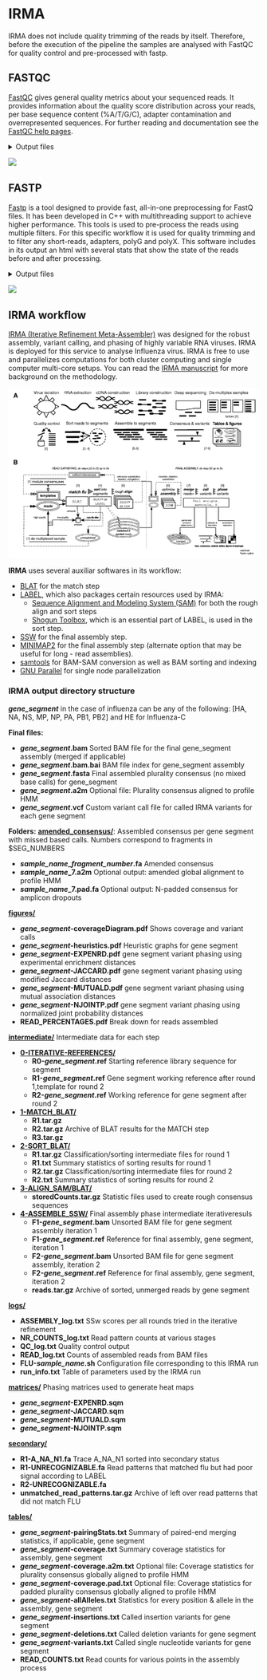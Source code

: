 # IRMA

IRMA does not include quality trimming of the reads by itself. Therefore, before the execution of the pipeline the samples are analysed with FastQC for quality control and pre-processed with fastp.

## FASTQC

[FastQC](http://www.bioinformatics.babraham.ac.uk/projects/fastqc/) gives general quality metrics about your sequenced reads. It provides information about the quality score distribution across your reads, per base sequence content (%A/T/G/C), adapter contamination and overrepresented sequences. For further reading and documentation see the [FastQC help pages](http://www.bioinformatics.babraham.ac.uk/projects/fastqc/Help/).

<details markdown="1">
<summary>Output files</summary>

- `fastqc/raw/`
  - `*_fastqc.html`: FastQC report containing quality metrics.
  - `*_fastqc.zip`: Zip archive containing the FastQC report, tab-delimited data file and plot images.

**NB:** The FastQC plots in this directory are generated relative to the raw, input reads. They may contain adapter sequence and regions of low quality. To see how your reads look after trimming please refer to the FastQC reports in the `fastqc/trim/` directory.

</details>

![](images/mqc_fastqc_plot.png)

## FASTP

[Fastp](https://github.com/OpenGene/fastp?tab=readme-ov-file#fastp) is a tool designed to provide fast, all-in-one preprocessing for FastQ files. It has been developed in C++ with multithreading support to achieve higher performance. This tools is used to pre-process the reads using multiple filters. For this specific workflow it is used for quality trimming and to filter any short-reads, adapters, polyG and polyX. This software includes in its output an html with several stats that show the state of the reads before and after processing.

<details markdown="1">
<summary>Output files</summary>

- `fastp/`
  - `*.fastp.html`: Trimming report in html format.
  - `*.fastp.json`: Trimming report in json format.
- `fastp/log/`
  - `*.fastp.log`: Trimming log file.
- `fastqc/trim/`
  - `*_fastqc.html`: FastQC report of the trimmed reads.
  - `*_fastqc.zip`: Zip archive containing the FastQC report, tab-delimited data file and plot images.

</details>

![](images/mqc_fastp_plot.png)

## IRMA workflow

[IRMA (Iterative Refinement Meta-Assembler)](https://wonder.cdc.gov/amd/flu/irma/) was designed for the robust assembly, variant calling, and phasing of highly variable RNA viruses. IRMA is deployed for this service to analyse Influenza virus. IRMA is free to use and parallelizes computations for both cluster computing and single computer multi-core setups. You can read the [IRMA manuscript](https://bmcgenomics.biomedcentral.com/articles/10.1186/s12864-016-3030-6#Sec9) for more background on the methodology. 

![](images/IRMA_workflow.png)

**IRMA** uses several auxiliar softwares in its workflow:
- [BLAT](http://www.kentinformatics.com/products.html) for the match step
- [LABEL](https://wonder.cdc.gov/amd/flu/label), which also packages certain resources used by IRMA:
  - [Sequence Alignment and Modeling System (SAM)](http://www.ncbi.nlm.nih.gov/pubmed/9927713) for both the rough align and sort steps
  - [Shogun Toolbox](https://github.com/shogun-toolbox/shogun), which is an essential part of LABEL, is used in the sort step.
- [SSW](http://journals.plos.org/plosone/article?id=10.1371/journal.pone.0082138) for the final assembly step.
- [MINIMAP2](https://academic.oup.com/bioinformatics/article/34/18/3094/4994778) for the final assembly step (alternate option that may be useful for long - read assemblies).
- [samtools](http://samtools.sourceforge.net/) for BAM-SAM conversion as well as BAM sorting and indexing
- [GNU Parallel](http://www.gnu.org/software/parallel/) for single node parallelization

### IRMA output directory structure

**_gene\_segment_** in the case of influenza can be any of the following: [HA, NA, NS, MP, NP, PA, PB1, PB2] and HE for Influenza-C

**Final files:**
- **_gene\_segment_.bam**			Sorted BAM file for the final gene_segment assembly (merged if applicable)
- **_gene\_segment_.bam.bai**			BAM file index for gene_segment assembly
- **_gene\_segment_.fasta**			Final assembled plurality consensus (no mixed base calls) for gene_segment
- **_gene\_segment_.a2m**			Optional file: Plurality consensus aligned to profile HMM
- **_gene\_segment_.vcf**			Custom variant call file for called IRMA variants for each gene segment

**Folders:**
<u>**amended_consensus/</u>**: Assembled consensus per gene segment with missed based calls. Numbers correspond to fragments in $SEG_NUMBERS
- **_sample\_name_\__fragment\_number_.fa**		Amended consensus
- **_sample\_name_\_7.a2m**		Optional output: amended global alignment to profile HMM
- **_sample\_name_\_7.pad.fa**		Optional output: N-padded consensus for amplicon dropouts

<u>**figures/**</u>
  - **_gene\_segment_-coverageDiagram.pdf**		Shows coverage and variant calls
  - **_gene\_segment_-heuristics.pdf**		Heuristic graphs for gene segment
  - **_gene\_segment_-EXPENRD.pdf**		gene segment variant phasing using experimental enrichment distances
  - **_gene\_segment_-JACCARD.pdf**		gene segment variant phasing using modified Jaccard distances
  - **_gene\_segment_-MUTUALD.pdf**		gene segment variant phasing using mutual association distances
  - **_gene\_segment_-NJOINTP.pdf**		gene segment variant phasing using normalized joint probability distances
  - **READ_PERCENTAGES.pdf**		Break down for reads assembled

<u>**intermediate/**</u> Intermediate data for each step
  - <u>**0-ITERATIVE-REFERENCES/**</u>
    - **R0-_gene\_segment_.ref**	Starting reference library sequence for segment
    - **R1-_gene\_segment_.ref**	Gene segment working reference after round 1,template for round 2
    - **R2-_gene\_segment_.ref**	Working reference for gene segment after round 2
  - <u>**1-MATCH_BLAT/**</u>		
    - **R1.tar.gz**	
    - **R2.tar.gz**	Archive of BLAT results for the MATCH step
    - **R3.tar.gz**	
  - <u>**2-SORT_BLAT/**</u>		
    - **R1.tar.gz**	Classification/sorting intermediate files for round 1
    - **R1.txt**	Summary statistics of sorting results for round 1
    - **R2.tar.gz**	Classification/sorting intermediate files for round 2
    - **R2.txt**	Summary statistics of sorting results for round 2
  - <u>**3-ALIGN_SAM/BLAT/**</u>		
    - **storedCounts.tar.gz**	Statistic files used to create rough consensus sequences
  - <u>**4-ASSEMBLE_SSW/**</u>	Final assembly phase intermediate iterativeresuls
    - **F1-_gene\_segment_.bam**	Unsorted BAM file for gene segment assembly iteration 1
    - **F1-_gene\_segment_.ref**	Reference for final assembly, gene segment,   iteration 1
    - **F2-_gene\_segment_.bam**	Unsorted BAM file for gene segment assembly,   iteration 2
    - **F2-_gene\_segment_.ref**	Reference for final assembly, gene segment,   iteration 2
    - **reads.tar.gz**	Archive of sorted, unmerged reads by gene segment

<u>**logs/**</u>		
  - **ASSEMBLY_log.txt**		SSw scores per all rounds tried in the iterative refinement
  - **NR_COUNTS_log.txt**		Read pattern counts at various stages
  - **QC_log.txt**		Quality control output
  - **READ_log.txt**		Counts of assembled reads from BAM files
  - **FLU-_sample\_name_.sh**		Configuration file corresponding to this IRMA run
  - **run_info.txt**		Table of parameters used by the IRMA run

<u>**matrices/**</u>			Phasing matrices used to generate heat maps
  - **_gene\_segment_-EXPENRD.sqm**	
  - **_gene\_segment_-JACCARD.sqm**		
  - **_gene\_segment_-MUTUALD.sqm**		
  - **_gene\_segment_-NJOINTP.sqm**	

<u>**secondary/**</u>			
  - **R1-A_NA_N1.fa**		Trace A_NA_N1 sorted into secondary status
  - **R1-UNRECOGNIZABLE.fa**		Read patterns that matched flu but had poor signal according to LABEL
  - **R2-UNRECOGNIZABLE.fa**		
  - **unmatched_read_patterns.tar.gz**		Archive of left over read patterns that did not match FLU

<u>**tables/**</u>			
  - **_gene\_segment_-pairingStats.txt**		Summary of paired-end merging statistics, if applicable, gene segment
  - **_gene\_segment_-coverage.txt**		Summary coverage statistics for assembly, gene segment
  - **_gene\_segment_-coverage.a2m.txt**		Optional file: Coverage statistics for plurality consensus globally aligned to profile HMM
  - **_gene\_segment_-coverage.pad.txt**		Optional file: Coverage statistics for padded plurality consensus globally aligned to profile HMM
  - **_gene\_segment_-allAlleles.txt**		Statistics for every position & allele in the assembly, gene segment
  - **_gene\_segment_-insertions.txt**		Called insertion variants for gene segment
  - **_gene\_segment_-deletions.txt**		Called deletion variants for gene segment
  - **_gene\_segment_-variants.txt**		Called single nucleotide variants for gene segment
  - **READ_COUNTS.txt**		Read counts for various points in the assembly process